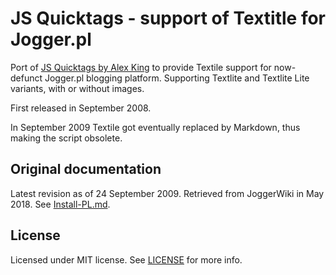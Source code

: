 # JS Quicktags - support of Textitle for Jogger.pl

Port of [JS Quicktags by Alex King](http://alexking.org/projects/js-quicktags) to provide Textile support for now-defunct Jogger.pl blogging platform. Supporting Textlite and Textlite Lite variants, with or without images.

First released in September 2008.

In September 2009 Textile got eventually replaced by Markdown, thus making the script obsolete.

## Original documentation

Latest revision as of 24 September 2009. Retrieved from JoggerWiki in May 2018. See [Install-PL.md](https://raw.githubusercontent.com/lwojcik/js-quicktags-textile-jogger/master/Install-PL.md).

## License

Licensed under MIT license. See [LICENSE](https://raw.githubusercontent.com/lwojcik/js-quicktags-textile-jogger/master/LICENSE) for more info.
